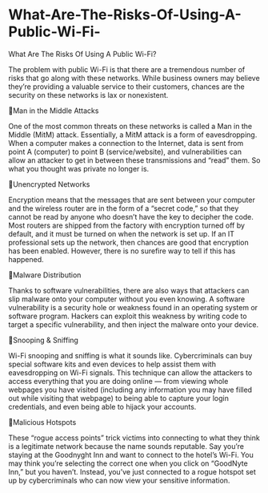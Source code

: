 # What-Are-The-Risks-Of-Using-A-Public-Wi-Fi-
What Are The Risks Of Using A Public Wi-Fi?

The problem with public Wi-Fi is that there are a tremendous number of risks that go along with these networks. While business owners may believe they’re providing a valuable service to their customers, chances are the security on these networks is lax or nonexistent.

🔹Man in the Middle Attacks

One of the most common threats on these networks is called a Man in the Middle (MitM) attack. Essentially, a MitM attack is a form of eavesdropping. When a computer makes a connection to the Internet, data is sent from point A (computer) to point B (service/website), and vulnerabilities can allow an attacker to get in between these transmissions and “read” them. So what you thought was private no longer is.

🔹Unencrypted Networks

Encryption means that the messages that are sent between your computer and the wireless router are in the form of a “secret code,” so that they cannot be read by anyone who doesn’t have the key to decipher the code. Most routers are shipped from the factory with encryption turned off by default, and it must be turned on when the network is set up. If an IT professional sets up the network, then chances are good that encryption has been enabled. However, there is no surefire way to tell if this has happened.

🔹Malware Distribution

Thanks to software vulnerabilities, there are also ways that attackers can slip malware onto your computer without you even knowing. A software vulnerability is a security hole or weakness found in an operating system or software program. Hackers can exploit this weakness by writing code to target a specific vulnerability, and then inject the malware onto your device.

🔹Snooping & Sniffing

Wi-Fi snooping and sniffing is what it sounds like. Cybercriminals can buy special software kits and even devices to help assist them with eavesdropping on Wi-Fi signals. This technique can allow the attackers to access everything that you are doing online — from viewing whole webpages you have visited (including any information you may have filled out while visiting that webpage) to being able to capture your login credentials, and even being able to hijack your accounts.

🔹Malicious Hotspots

These “rogue access points” trick victims into connecting to what they think is a legitimate network because the name sounds reputable. Say you’re staying at the Goodnyght Inn and want to connect to the hotel’s Wi-Fi. You may think you’re selecting the correct one when you click on “GoodNyte Inn,” but you haven’t. Instead, you’ve just connected to a rogue hotspot set up by cybercriminals who can now view your sensitive information.


